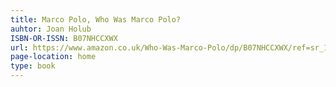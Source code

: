```yaml
---
title: Marco Polo, Who Was Marco Polo? 
auhtor: Joan Holub
ISBN-OR-ISSN: B07NHCCXWX
url: https://www.amazon.co.uk/Who-Was-Marco-Polo/dp/B07NHCCXWX/ref=sr_1_39?keywords=marco+polo+book&pd_rd_r=f3fcaa98-a78e-438c-9a4f-10df6155112f&pd_rd_w=vmOig&pd_rd_wg=I4s1O&pf_rd_p=7c89f663-1851-4f5c-ad06-b2fd7b71af3e&pf_rd_r=6MX6J4AY87GD1HK4A0Q8&qid=1641904867&sr=8-39
page-location: home
type: book
---   
```

